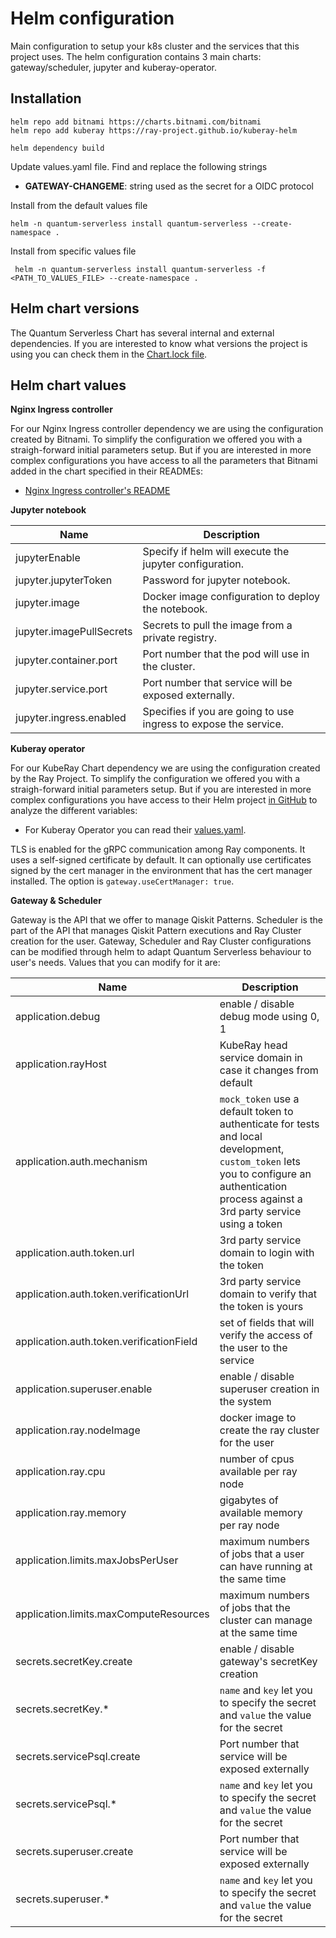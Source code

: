 # Helm configuration

Main configuration to setup your k8s cluster and the services that this project uses. The helm configuration contains 3 main charts: gateway/scheduler, jupyter and kuberay-operator.

## Installation

```shell
helm repo add bitnami https://charts.bitnami.com/bitnami
helm repo add kuberay https://ray-project.github.io/kuberay-helm
```

```shell
helm dependency build
```
Update values.yaml file. Find and replace the following strings

- **GATEWAY-CHANGEME**: string used as the secret for a OIDC protocol

Install from the default values file
```shell
helm -n quantum-serverless install quantum-serverless --create-namespace .
```

Install from specific values file
```shell
 helm -n quantum-serverless install quantum-serverless -f <PATH_TO_VALUES_FILE> --create-namespace .
```

## Helm chart versions

The Quantum Serverless Chart has several internal and external dependencies. If you are interested to know what versions the project is using you can check them in the [Chart.lock file](./Chart.lock).

## Helm chart values

**Nginx Ingress controller**

For our Nginx Ingress controller dependency we are using the configuration created by Bitnami. To simplify the configuration we offered you with a straigh-forward initial parameters setup. 
But if you are interested in more complex configurations you have access to all the parameters that Bitnami added in the chart specified in their READMEs:
* [Nginx Ingress controller's README](https://artifacthub.io/packages/helm/bitnami/nginx-ingress-controller)

**Jupyter notebook**

| Name                      | Description                                                       |
|---------------------------|-------------------------------------------------------------------|
| jupyterEnable             | Specify if helm will execute the jupyter configuration.           |
| jupyter.jupyterToken      | Password for jupyter notebook.                                    |
| jupyter.image             | Docker image configuration to deploy the notebook.                |
| jupyter.imagePullSecrets  | Secrets to pull the image from a private registry.                |
| jupyter.container.port    | Port number that the pod will use in the cluster.                 |
| jupyter.service.port      | Port number that service will be exposed externally.              |
| jupyter.ingress.enabled   | Specifies if you are going to use ingress to expose the service.  |

**Kuberay operator**

For our KubeRay Chart dependency we are using the configuration created by the Ray Project. To simplify the configuration we offered you with a straigh-forward initial parameters setup. But if you are interested in more complex configurations you have access to their Helm project [in GitHub](https://github.com/ray-project/kuberay-helm) to analyze the different variables:

- For Kuberay Operator you can read their [values.yaml](https://github.com/ray-project/kuberay-helm/blob/main/helm-chart/kuberay-operator/values.yaml).

TLS is enabled for the gRPC communication among Ray components.  It uses a self-signed certificate by default.  It can optionally use certificates signed by the cert manager in the environment that has the cert manager installed. The option is `gateway.useCertManager: true`.


**Gateway & Scheduler**

Gateway is the API that we offer to manage Qiskit Patterns. Scheduler is the part of the API that manages Qiskit Pattern executions and Ray Cluster creation for the user. Gateway, Scheduler and Ray Cluster configurations can be modified through helm to adapt Quantum Serverless behaviour to user's needs. Values that you can modify for it are:

| Name                                      | Description                                                                                                                                                                                   |
|-------------------------------------------|-----------------------------------------------------------------------------------------------------------------------------------------------------------------------------------------------|
| application.debug                         | enable / disable debug mode using 0, 1                                                                                                                                                        |
| application.rayHost                       | KubeRay head service domain in case it changes from default                                                                                                                                   |
| application.auth.mechanism                | `mock_token` use a default token to authenticate for tests and local development, `custom_token` lets you to configure an authentication process against a 3rd party service using a token    |
| application.auth.token.url                | 3rd party service domain to login with the token                                                                                                                                              |
| application.auth.token.verificationUrl    | 3rd party service domain to verify that the token is yours                                                                                                                                    |
| application.auth.token.verificationField  | set of fields that will verify the access of the user to the service                                                                                                                          |
| application.superuser.enable              | enable / disable superuser creation in the system                                                                                                                                             |
| application.ray.nodeImage                 | docker image to create the ray cluster for the user                                                                                                                                           |
| application.ray.cpu                       | number of cpus available per ray node                                                                                                                                                         |
| application.ray.memory                    | gigabytes of available memory per ray node                                                                                                                                                    |
| application.limits.maxJobsPerUser         | maximum numbers of jobs that a user can have running at the same time                                                                                                                         |
| application.limits.maxComputeResources    | maximum numbers of jobs that the cluster can manage at the same time                                                                                                                          |
| secrets.secretKey.create                  | enable / disable gateway's secretKey creation                                                                                                                                                 |
| secrets.secretKey.*                       | `name` and `key` let you to specify the secret and `value` the value for the secret                                                                                                           |
| secrets.servicePsql.create                | Port number that service will be exposed externally                                                                                                                                           |
| secrets.servicePsql.*                     | `name` and `key` let you to specify the secret and `value` the value for the secret                                                                                                           |
| secrets.superuser.create                  | Port number that service will be exposed externally                                                                                                                                           |
| secrets.superuser.*                       | `name` and `key` let you to specify the secret and `value` the value for the secret                                                                                                           |
